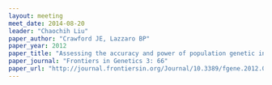 ```yaml
---
layout: meeting
meet_date: 2014-08-20
leader: "Chaochih Liu"
paper_author: "Crawford JE, Lazzaro BP"
paper_year: 2012
paper_title: "Assessing the accuracy and power of population genetic inference from low-pass next-generation sequencing data"
paper_journal: "Frontiers in Genetics 3: 66"
paper_url: "http://journal.frontiersin.org/Journal/10.3389/fgene.2012.00066/full"
---
```

